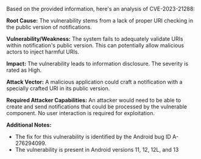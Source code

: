 Based on the provided information, here's an analysis of CVE-2023-21288:

**Root Cause:**
The vulnerability stems from a lack of proper URI checking in the public version of notifications.

**Vulnerability/Weakness:**
The system fails to adequately validate URIs within notification's public version. This can potentially allow malicious actors to inject harmful URIs.

**Impact:**
The vulnerability leads to information disclosure. The severity is rated as High.

**Attack Vector:**
A malicious application could craft a notification with a specially crafted URI in its public version.

**Required Attacker Capabilities:**
An attacker would need to be able to create and send notifications that could be processed by the vulnerable component. No user interaction is required for exploitation.

**Additional Notes:**
- The fix for this vulnerability is identified by the Android bug ID A-276294099.
- The vulnerability is present in Android versions 11, 12, 12L, and 13
